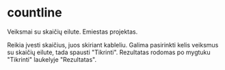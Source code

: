 # countline
Veiksmai su skaičių eilute. Emiestas projektas.

Reikia įvesti skaičius, juos skiriant kableliu. Galima pasirinkti kelis veiksmus su skaičių eilute, tada spausti "Tikrinti". Rezultatas rodomas po mygtuku "Tikrinti" laukelyje "Rezultatas".
